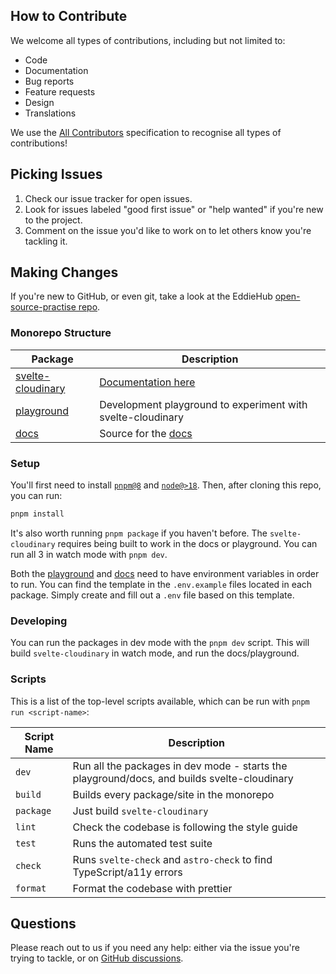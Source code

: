 ## How to Contribute

We welcome all types of contributions, including but not limited to:

- Code
- Documentation
- Bug reports
- Feature requests
- Design
- Translations

We use the [All Contributors](https://allcontributors.org/) specification to recognise all types of contributions!

## Picking Issues

1. Check our issue tracker for open issues.
2. Look for issues labeled "good first issue" or "help wanted" if you're new to the project.
3. Comment on the issue you'd like to work on to let others know you're tackling it.

## Making Changes

If you're new to GitHub, or even git, take a look at the EddieHub [open-source-practise repo](https://github.com/EddieHubCommunity/open-source-practice).

### Monorepo Structure

| Package                                         | Description                                                 |
| ----------------------------------------------- | ----------------------------------------------------------- |
| [svelte-cloudinary](packages/svelte-cloudinary) | [Documentation here](https://svelte.cloudinary.dev)         |
| [playground](packages/playground)               | Development playground to experiment with svelte-cloudinary |
| [docs](packages/docs)                           | Source for the [docs](https://svelte.cloudinary.dev)        |

### Setup

You'll first need to install [`pnpm@8`](https://pnpm.io/) and [`node@>18`](https://nodejs.org). Then, after cloning this repo, you can run:

```bash
pnpm install
```

It's also worth running `pnpm package` if you haven't before. The `svelte-cloudinary` requires being built to work in the docs or playground. You can run all 3 in watch mode with `pnpm dev`.

Both the [playground](packages/playground) and [docs](packages/docs) need to have environment variables in order to run. You can find the template in the `.env.example` files located in each package. Simply create and fill out a `.env` file based on this template.

### Developing

You can run the packages in dev mode with the `pnpm dev` script. This will build `svelte-cloudinary` in watch mode, and run the docs/playground.

### Scripts

This is a list of the top-level scripts available, which can be run with `pnpm run <script-name>`:

| Script Name | Description                                                                                 |
| ----------- | ------------------------------------------------------------------------------------------- |
| `dev`       | Run all the packages in dev mode - starts the playground/docs, and builds svelte-cloudinary |
| `build`     | Builds every package/site in the monorepo                                                   |
| `package`   | Just build `svelte-cloudinary`                                                              |
| `lint`      | Check the codebase is following the style guide                                             |
| `test`      | Runs the automated test suite                                                               |
| `check`     | Runs `svelte-check` and `astro-check` to find TypeScript/a11y errors                        |
| `format`    | Format the codebase with prettier                                                           |

## Questions

Please reach out to us if you need any help: either via the issue you're trying to tackle, or on [GitHub discussions](https://github.com/cloudinary-community/svelte-cloudinary/discussions).
